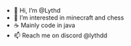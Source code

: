 - 👋 Hi, I’m @Lythd
- 👀 I’m interested in minecraft and chess
- ☕ Mainly code in java
- 📫 Reach me on discord @lythdd

<!---
comment woahhhh
--->
